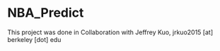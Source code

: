 # NBA_Predict

This project was done in Collaboration with Jeffrey Kuo, jrkuo2015 [at] berkeley [dot] edu

